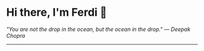 <h1>Hi there, I'm Ferdi 👋</h1>

<p><em>
  "You are not the drop in the ocean, but the ocean in the drop." — Deepak Chopra
</em></p>

---
